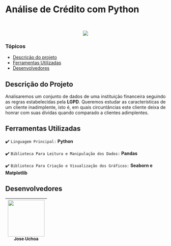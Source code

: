 # Análise de Crédito com Python

<br>

<p align="center">
   <img src="http://img.shields.io/static/v1?label=STATUS&message=FINALIZADO&color=RED&style=for-the-badge"/>
</p>



### Tópicos 

- [Descrição do projeto](#descrição-do-projeto)
- [Ferramentas Utilizadas](#ferramentas-utilizadas)
- [Desenvolvedores](#desenvolvedores)

## Descrição do Projeto 

<p align="justify">
 Analisaremos um conjunto de dados de uma instituição financeira seguindo as regras estabelecidas pela <b>LGPD</b>. Queremos estudar as características de um cliente inadimplente, isto é, em quais circuntâncias este cliente deixa de honrar com suas dívidas quando comparado a clientes adimplentes.</p>

## Ferramentas Utilizadas

 :heavy_check_mark: `Linguagem Principal:` **Python**

 :heavy_check_mark: `Biblioteca Para Leitura e Manipulação dos Dados:` **Pandas**

:heavy_check_mark: `Biblioteca Para Criação e Visualização dos Gráficos:` **Seaborn e Matplotlib**

###

## Desenvolvedores

| [<img src="https://avatars.githubusercontent.com/jose-uchoa" width=115><br><sub>Jose Uchoa</sub>](https://github.com/jose-uchoa) |
| :----------------------------------------------------------: |

